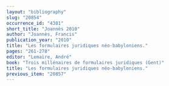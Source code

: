 ```yaml
---
layout: "bibliography"
slug: "20854"
occurrence_id: "4381"
short_title: "Joannès 2010"
author: "Joannès, Francis"
publication_year: "2010"
title: "Les formulaires juridiques néo-babyloniens."
pages: "261-278"
editor: "Lemaire, André"
book: "Trois millénaires de formulaires juridiques (Gent)"
title: "Les formulaires juridiques néo-babyloniens."
previous_item: "20857"
---
```

